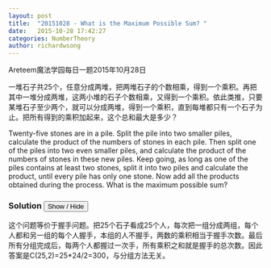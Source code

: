 ```yaml
---
layout: post
title:  "20151028 - What is the Maximum Possible Sum? "
date:   2015-10-28 17:42:27
categories: NumberTheory
author: richardwsong
---
```

Areteem魔法学园每日一题2015年10月28日
<br>

<problem>
<p>	
一堆石子共25个，任意分成两堆，把两堆石子的个数相乘，得到一个乘积。再把其中一堆分成两堆，这两小堆的石子个数相乘，又得到一个乘积。依此类推，只要某堆石子至少两个，就可以分成两堆，得到一个乘积，直到每堆都只有一个石子为止。把所有得到的乘积加起来，这个总和最大是多少？
</P>
<p>

Twenty-five stones are in a pile. Split the pile into two smaller piles, calculate the product of the numbers of stones in each pile. Then split one of the piles into two even smaller piles, and calculate the product of the numbers of stones in these new piles. Keep going, as long as one of the piles contains at least two stones, split it into two piles and calculate the product, until every pile has only one stone. Now add all the products obtained during the process. What is the maximum possible sum?
</p>

</problem>



### Solution <button>Show / Hide</button>


<solution>
这个问题等价于握手问题。把25个石子看成25个人，每次把一组分成两组，每个人都和另一组的每个人握手，本组的人不握手，两数的乘积相当于握手次数。最后所有分组完成后，每两个人都握过一次手，所有乘积之和就是握手的总次数。因此答案是C(25,2)=25*24/2=300，与分组方法无关。
</solution>
